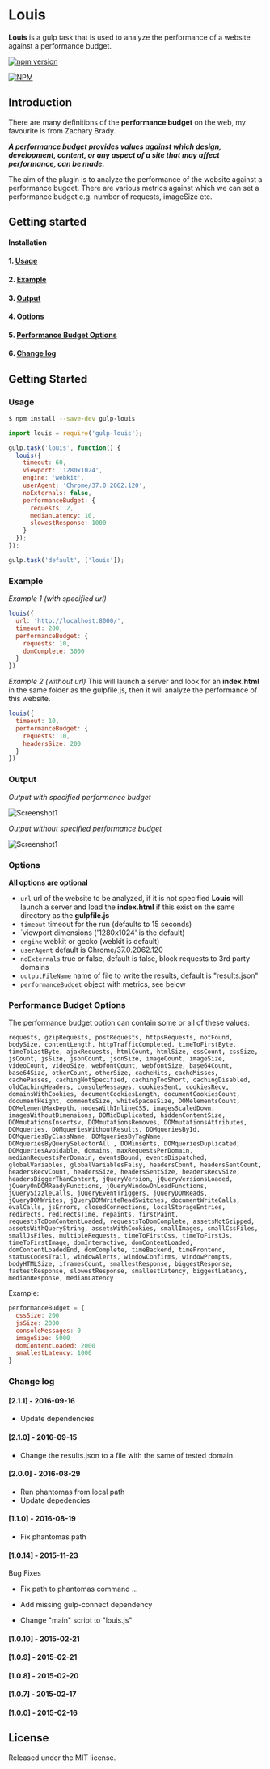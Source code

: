 # Louis

**Louis** is a gulp task that is used to analyze the performance of a website against a performance budget.

[![npm version](https://badge.fury.io/js/gulp-louis.svg)](http://badge.fury.io/js/gulp-louis)

[![NPM](https://nodei.co/npm/gulp-louis.png?downloads=true&downloadRank=true&stars=true)](https://nodei.co/npm/gulp-louis/)

## Introduction

There are many definitions of the **performance budget** on the web, my favourite is from Zachary Brady.

***A performance budget provides values against which design, development, content, or any aspect of a site that may affect performance, can be made.***

The aim of the plugin is to analyze the performance of the website against a performance bugdet. There are various metrics against which we can set a performance budget e.g. number of requests, imageSize etc.


## Getting started


#### Installation
#### 1. [Usage](#usage)
#### 2. [Example](#example)
#### 3. [Output](#output)
#### 4. [Options](#options)
#### 5. [Performance Budget Options](#performance-budget-options)
#### 6. [Change log](#change-log)

## Getting Started


### Usage

```bash
$ npm install --save-dev gulp-louis
```

```js
import louis = require('gulp-louis');

gulp.task('louis', function() {
  louis({
    timeout: 60,
    viewport: '1280x1024',
    engine: 'webkit',
    userAgent: 'Chrome/37.0.2062.120',
    noExternals: false,
    performanceBudget: {
      requests: 2,
      medianLatency: 10,
      slowestResponse: 1000
    }
  });
});

gulp.task('default', ['louis']);
```


### Example

*Example 1 (with specified url)*

```js
louis({
  url: 'http://localhost:8000/',
  timeout: 200,
  performanceBudget: {
    requests: 10,
    domComplete: 3000
  }
})
```

*Example 2 (without url)*
This will launch a server and look for an **index.html** in the same folder as the gulpfile.js, then it will analyze the performance of this website.

```js
louis({
  timeout: 10,
  performanceBudget: {
    requests: 10,
    headersSize: 200
  }
})
```

### Output

*Output with specified performance budget*

![Screenshot1](http://oi62.tinypic.com/ay63nn.jpg)

*Output without specified performance budget*

![Screenshot1](http://oi59.tinypic.com/xg9us6.jpg)


### Options

**All options are optional**

* `url` url of the website to be analyzed, if it is not specified **Louis** will launch a server and load the **index.html** if this exist on the same directory as the **gulpfile.js**
* ` timeout ` timeout for the run (defaults to 15 seconds)
* `viewport dimensions ('1280x1024' is the default)
* `engine` webkit or gecko (webkit is default)
* `userAgent` default is Chrome/37.0.2062.120
* `noExternals` true or false, default is false, block requests to 3rd party domains
* `outputFileName` name of file to write the results, default is "results.json"
* `performanceBudget` object with metrics, see below

### Performance Budget Options

The performance budget option can contain some or all of these values:

  ```requests, gzipRequests, postRequests, httpsRequests, notFound, bodySize, contentLength, httpTrafficCompleted, timeToFirstByte, timeToLastByte, ajaxRequests, htmlCount, htmlSize, cssCount, cssSize, jsCount, jsSize, jsonCount, jsonSize, imageCount, imageSize, videoCount, videoSize, webfontCount, webfontSize, base64Count, base64Size, otherCount, otherSize, cacheHits, cacheMisses, cachePasses, cachingNotSpecified, cachingTooShort, cachingDisabled, oldCachingHeaders, consoleMessages, cookiesSent, cookiesRecv, domainsWithCookies, documentCookiesLength, documentCookiesCount, documentHeight, commentsSize, whiteSpacesSize, DOMelementsCount, DOMelementMaxDepth, nodesWithInlineCSS, imagesScaledDown, imagesWithoutDimensions, DOMidDuplicated, hiddenContentSize, DOMmutationsInsertsv, DOMmutationsRemoves, DOMmutationsAttributes, DOMqueries, DOMqueriesWithoutResults, DOMqueriesById, DOMqueriesByClassName, DOMqueriesByTagName, DOMqueriesByQuerySelectorAll , DOMinserts, DOMqueriesDuplicated, DOMqueriesAvoidable, domains, maxRequestsPerDomain, medianRequestsPerDomain, eventsBound, eventsDispatched, globalVariables, globalVariablesFalsy, headersCount, headersSentCount, headersRecvCount, headersSize, headersSentSize, headersRecvSize, headersBiggerThanContent, jQueryVersion, jQueryVersionsLoaded, jQueryOnDOMReadyFunctions, jQueryWindowOnLoadFunctions, jQuerySizzleCalls, jQueryEventTriggers, jQueryDOMReads, jQueryDOMWrites, jQueryDOMWriteReadSwitches, documentWriteCalls, evalCalls, jsErrors, closedConnections, localStorageEntries, redirects, redirectsTime, repaints, firstPaint, requestsToDomContentLoaded, requestsToDomComplete, assetsNotGzipped, assetsWithQueryString, assetsWithCookies, smallImages, smallCssFiles, smallJsFiles, multipleRequests, timeToFirstCss, timeToFirstJs, timeToFirstImage, domInteractive, domContentLoaded, domContentLoadedEnd, domComplete, timeBackend, timeFrontend, statusCodesTrail, windowAlerts, windowConfirms, windowPrompts, bodyHTMLSize, iframesCount, smallestResponse, biggestResponse, fastestResponse, slowestResponse, smallestLatency, biggestLatency, medianResponse, medianLatency```

  Example:
  ```js
  performanceBudget = {
    cssSize: 200
    jsSize: 2000
    consoleMessages: 0
    imageSize: 5000
    domContentLoaded: 2000
    smallestLatency: 1000
  }
  ```           


### Change log

#### [2.1.1] - 2016-09-16

- Update dependencies

#### [2.1.0] - 2016-09-15

- Change the results.json to a file with the same of tested domain.

#### [2.0.0] - 2016-08-29

- Run phantomas from local path
- Update depedencies

#### [1.1.0] - 2016-08-19

- Fix phantomas path

#### [1.0.14] - 2015-11-23
Bug Fixes

- Fix path to phantomas command …

- Add missing gulp-connect dependency

- Change "main" script to "louis.js"

#### [1.0.10] - 2015-02-21
#### [1.0.9] - 2015-02-21
#### [1.0.8] - 2015-02-20
#### [1.0.7] - 2015-02-17
#### [1.0.0] - 2015-02-16


## License

Released under the MIT license.

